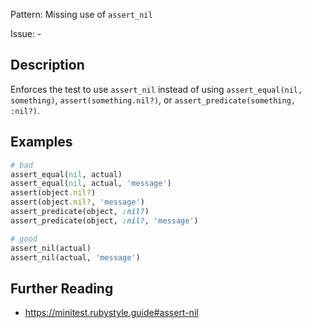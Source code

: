 Pattern: Missing use of `assert_nil`

Issue: -

## Description

Enforces the test to use `assert_nil` instead of using
`assert_equal(nil, something)`, `assert(something.nil?)`, or
`assert_predicate(something, :nil?)`.

## Examples

``` ruby
# bad
assert_equal(nil, actual)
assert_equal(nil, actual, 'message')
assert(object.nil?)
assert(object.nil?, 'message')
assert_predicate(object, :nil?)
assert_predicate(object, :nil?, 'message')

# good
assert_nil(actual)
assert_nil(actual, 'message')
```

## Further Reading

- <https://minitest.rubystyle.guide#assert-nil>